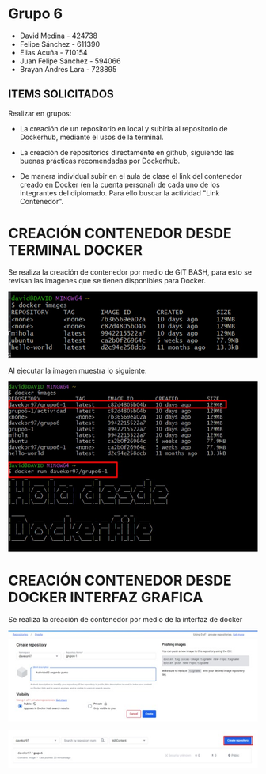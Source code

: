 # Grupo 6

- David Medina - 424738
- Felipe Sánchez - 611390
- Elias Acuña - 710154
- Juan Felipe Sánchez - 594066
- Brayan Andres Lara - 728895

## ITEMS SOLICITADOS

Realizar en grupos:

- La creación de un repositorio en local y subirla al repositorio de Dockerhub, mediante el usos de la terminal.

- La creación de repositorios directamente en github, siguiendo las buenas prácticas recomendadas por Dockerhub.

-  De manera individual subir en el aula de clase el link del contenedor creado en Docker (en la cuenta personal) de cada uno de los integrantes del diplomado. Para ello buscar la actividad "Link Contenedor".



# CREACIÓN CONTENEDOR DESDE TERMINAL DOCKER

Se realiza la creación de contenedor por medio de GIT BASH, para esto se revisan las imagenes que se tienen disponibles para Docker.

![Imagen_1](https://github.com/jaiderospina/DEVSECOPS2024/blob/8c4ad2655d1b4d6572fc4cd117378355253a3edf/TAREA_2/GRUPO_6/Imagenes/Imagen1.jpg)

Al ejecutar la imagen muestra lo siguiente:
<p align="center">
  <img src="https://github.com/jaiderospina/DEVSECOPS2024/blob/main/TAREA_2/GRUPO_6/Imagenes/Interfaz_5.jpg"
 >
</p>

# CREACIÓN CONTENEDOR DESDE DOCKER INTERFAZ GRAFICA

Se realiza la creación de contenedor por medio de la interfaz de docker

![IMAGEN 2](https://github.com/jaiderospina/DEVSECOPS2024/raw/main/TAREA_2/GRUPO_6/Imagenes/I2.jpeg)



![Imagen 3](https://github.com/jaiderospina/DEVSECOPS2024/raw/main/TAREA_2/GRUPO_6/Imagenes/I3.jpeg)

